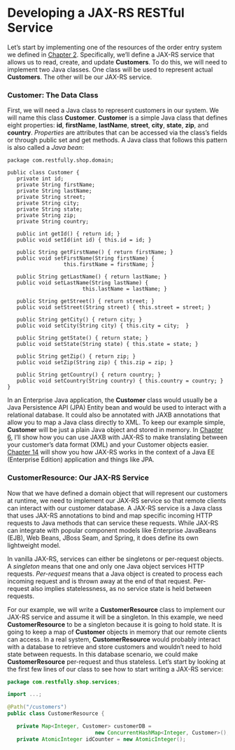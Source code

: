 # Developing a JAX-RS RESTful Service


Let’s start by implementing one of the resources of the order entry system we defined in [Chapter 2](../chapter2/designing_restful_services.md). Specifically, we’ll define a JAX-RS service that allows us to read, create, and update **Customers**. To do this, we will need to implement two Java classes. One class will be used to represent actual **Customers**. The other will be our JAX-RS service.


### Customer: The Data Class

First, we will need a Java class to represent customers in our system. We will name this class **Customer**. **Customer** is a simple Java class that defines eight properties: **id**, **firstName**, **lastName**, **street**, **city**, **state**, **zip**, and **country**. *Properties* are attributes that can be accessed via the class’s fields or through public set and get methods. A Java class that follows this pattern is also called a *Java bean*:

```
package com.restfully.shop.domain;

public class Customer {
   private int id;
   private String firstName;
   private String lastName;
   private String street;
   private String city;
   private String state;
   private String zip;
   private String country;

   public int getId() { return id; }
   public void setId(int id) { this.id = id; }

   public String getFirstName() { return firstName; }
   public void setFirstName(String firstName) {
                  this.firstName = firstName; }

   public String getLastName() { return lastName; }
   public void setLastName(String lastName) {
                        this.lastName = lastName; }

   public String getStreet() { return street; }
   public void setStreet(String street) { this.street = street; }

   public String getCity() { return city; }
   public void setCity(String city) { this.city = city;  }

   public String getState() { return state; }
   public void setState(String state) { this.state = state; }

   public String getZip() { return zip; }
   public void setZip(String zip) { this.zip = zip; }

   public String getCountry() { return country; }
   public void setCountry(String country) { this.country = country; }
}
```


In an Enterprise Java application, the **Customer** class would usually be a Java Persistence API (JPA) Entity bean and would be used to interact with a relational database. It could also be annotated with JAXB annotations that allow you to map a Java class directly to XML. To keep our example simple, **Customer** will be just a plain Java object and stored in memory. In [Chapter 6](../chapter6/jax_rs_content_handlers.md), I’ll show how you can use JAXB with JAX-RS to make translating between your customer’s data format (XML) and your Customer objects easier. [Chapter 14](../chapter14/deployment_and_integration.md) will show you how JAX-RS works in the context of a Java EE (Enterprise Edition) application and things like JPA.


### CustomerResource: Our JAX-RS Service

Now that we have defined a domain object that will represent our customers at runtime, we need to implement our JAX-RS service so that remote clients can interact with our customer database. A JAX-RS service is a Java class that uses JAX-RS annotations to bind and map specific incoming HTTP requests to Java methods that can service these requests. While JAX-RS can integrate with popular component models like Enterprise JavaBeans (EJB), Web Beans, JBoss Seam, and Spring, it does define its own lightweight model.


In vanilla JAX-RS, services can either be singletons or per-request objects. A *singleton* means that one and only one Java object services HTTP requests. *Per-request* means that a Java object is created to process each incoming request and is thrown away at the end of that request. Per-request also implies statelessness, as no service state is held between requests.


For our example, we will write a **CustomerResource** class to implement our JAX-RS service and assume it will be a singleton. In this example, we need **CustomerResource** to be a singleton because it is going to hold state. It is going to keep a map of **Customer** objects in memory that our remote clients can access. In a real system, **CustomerResource** would probably interact with a database to retrieve and store customers and wouldn’t need to hold state between requests. In this database scenario, we could make **CustomerResource** per-request and thus stateless. Let’s start by looking at the first few lines of our class to see how to start writing a JAX-RS service:


```Java
package com.restfully.shop.services;

import ...;

@Path("/customers")
public class CustomerResource {

   private Map<Integer, Customer> customerDB =
                            new ConcurrentHashMap<Integer, Customer>();
   private AtomicInteger idCounter = new AtomicInteger();
```




